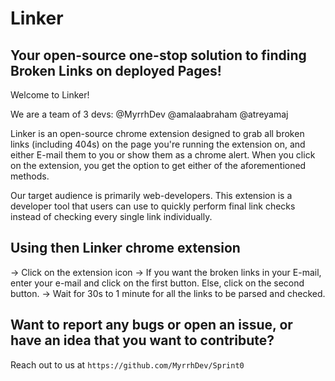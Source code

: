 # Linker
## Your open-source one-stop solution to finding Broken Links on deployed Pages!

Welcome to Linker! 

We are a team of 3 devs:
@MyrrhDev
@amalaabraham
@atreyamaj

Linker is an open-source chrome extension designed to grab all broken links (including 404s) on the page you're running the extension on, and either E-mail them to you or show them as a chrome alert. When you click on the extension, you get the option to get either of the aforementioned methods.

Our target audience is primarily web-developers. This extension is a developer tool that users can use to quickly perform final link checks instead of checking every single link individually.

## Using then Linker chrome extension
-> Click on the extension icon
-> If you want the broken links in your E-mail, enter your e-mail and click on the first button. Else, click on the second button. 
-> Wait for 30s to 1 minute for all the links to be parsed and checked.

## Want to report any bugs or open an issue, or have an idea that you want to contribute?

Reach out to us at `https://github.com/MyrrhDev/Sprint0`